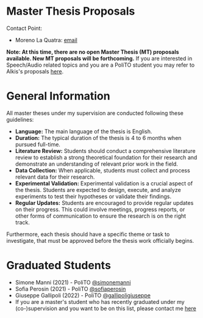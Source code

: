 Master Thesis Proposals
=================
Contact Point:
- Moreno La Quatra: [email](mailto:moreno.laquatra@unikore.it?subject=[MasterThesis])

**Note: At this time, there are no open Master Thesis (MT) proposals available. New MT proposals will be forthcoming.**
If you are interested in Speech/Audio related topics and you are a PoliTO student you may refer to Alkis's proposals [here](https://github.com/koudounasalkis/Master-Thesis-Proposal).

General Information
============

All master theses under my supervision are conducted following these guidelines:
- **Language:** The main language of the thesis is English.
- **Duration:** The typical duration of the thesis is 4 to 6 months when pursued full-time.
- **Literature Review:** Students should conduct a comprehensive literature review to establish a strong theoretical foundation for their research and demonstrate an understanding of relevant prior work in the field.
- **Data Collection:** When applicable, students must collect and process relevant data for their research.
- **Experimental Validation:** Experimental validation is a crucial aspect of the thesis. Students are expected to design, execute, and analyze experiments to test their hypotheses or validate their findings.
- **Regular Updates:** Students are encouraged to provide regular updates on their progress. This could involve  meetings, progress reports, or other forms of communication to ensure the research is on the right track.

Furthermore, each thesis should have a specific theme or task to investigate, that must be approved before the thesis work officially begins.

Graduated Students
============

- Simone Manni (2021) - PoliTO [@simonemanni](https://github.com/simonemanni)
- Sofia Perosin (2021) - PoliTO [@sofiaperosin](https://github.com/sofiaperosin)
- Giuseppe Gallipoli (2022) - PoliTO [@gallipoligiuseppe](https://github.com/gallipoligiuseppe)
- If you are a master's student who has recently graduated under my (co-)supervision and you want to be on this list, please contact me [here](mailto:moreno.laquatra@unikore.it?subject=[MasterThesis]NAME_SURNAME)

